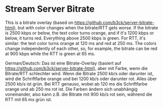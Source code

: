 # Stream Server Bitrate
This is a bitrate overlay (based on https://github.com/b3ck/server-bitrate-html), but with color changes when the bitrate/RTT gets worse. If the bitrate is 2500 kbps or below, the text color turns orange, and if it's 1200 kbps or below, it turns red. Everything above 2500 kbps is green. For RTT, it's similar: the text color turns orange at 120 ms and red at 250 ms. The colors change independently of each other, so, for example, the bitrate can be red at 900 kbps while the RTT is green at 65 ms.

German/Deutsch:
Das ist eine Bitrate-Overlay (basiert auf https://github.com/b3ck/server-bitrate-html), aber mit Farbe, wenn die Bitrate/RTT schlechter wird. Wenn die Bitrate 2500 kb/s oder darunter ist, wird die Schriftfarbe orange und bei 1200 kb/s oder darunter rot. Alles über 2500 kb/s ist grün. Bei RTT genauso, wobei ab 120 ms die Schriftfarbe orange und ab 250 ms rot ist. Die Farben ändern sich unabhängig voneinander, also kann z.B. die Bitrate mit 900 kb/s rot sein, während die RTT mit 65 ms grün ist.
